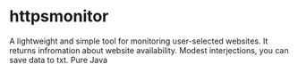 # httpsmonitor
A lightweight and simple tool for monitoring user-selected websites. It returns infromation about website availability. Modest interjections, you can save data to txt. Pure Java 
